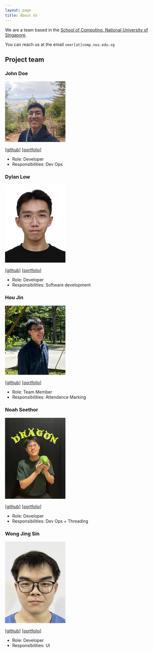 ```yaml
---
layout: page
title: About Us
---
```


We are a team based in the [School of Computing, National University of Singapore](https://www.comp.nus.edu.sg).

You can reach us at the email `seer[at]comp.nus.edu.sg`

## Project team

### John Doe

<img src="images/shaneak03.png" width="200px">

[[github](https://github.com/shaneak03)]
[[portfolio](team/johndoe.md)]

* Role: Developer
* Responsibilities: Dev Ops

### Dylan Low

<img src="images/dlywlotus.png" width="200px">

[[github](http://github.com/dlywlotus)]
[[portfolio](team/johndoe.md)]

* Role: Developer
* Responsibilities: Software development

### Hou Jin

<img src="images/203zk.png" width="200px">

[[github](http://github.com/203ZK/tp)] [[portfolio](team/houjin.md)]

* Role: Team Member
* Responsibilities: Attendance Marking

### Noah Seethor

<img src="images/noahseethorcodes.png" width="200px">

[[github](http://github.com/noahseethorcodes)]
[[portfolio](team/johndoe.md)]

* Role: Developer
* Responsibilities: Dev Ops + Threading

### Wong Jing Sin

<img src="images/wjingsin.png" width="200px">

[[github](http://github.com/wjingsin)]
[[portfolio](team/johndoe.md)]

* Role: Developer
* Responsibilities: UI
